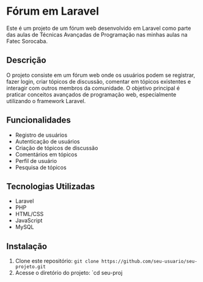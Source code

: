 # Fórum em Laravel

Este é um projeto de um fórum web desenvolvido em Laravel como parte das aulas de Técnicas Avançadas de Programação nas minhas aulas na Fatec Sorocaba.

## Descrição

O projeto consiste em um fórum web onde os usuários podem se registrar, fazer login, criar tópicos de discussão, comentar em tópicos existentes e interagir com outros membros da comunidade. O objetivo principal é praticar conceitos avançados de programação web, especialmente utilizando o framework Laravel.

## Funcionalidades

- Registro de usuários
- Autenticação de usuários
- Criação de tópicos de discussão
- Comentários em tópicos
- Perfil de usuário
- Pesquisa de tópicos

## Tecnologias Utilizadas

- Laravel
- PHP
- HTML/CSS
- JavaScript
- MySQL

## Instalação

1. Clone este repositório: `git clone https://github.com/seu-usuario/seu-projeto.git`
2. Acesse o diretório do projeto: `cd seu-proj
